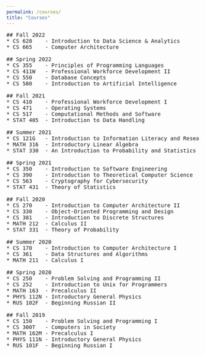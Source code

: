 ```yaml
---
permalink: /courses/
title: "Courses"
---
```


<pre>
## Fall 2022
* CS 620    - Introduction to Data Science & Analytics
* CS 665    - Computer Architecture

## Spring 2022
* CS 355    - Principles of Programming Languages
* CS 411W   - Professional Workforce Development II
* CS 550    - Database Concepts
* CS 580    - Introduction to Artificial Intelligence

## Fall 2021
* CS 410    - Professional Workforce Development I
* CS 471    - Operating Systems
* CS 517    - Computational Methods and Software
* STAT 405  - Introduction to Data Handling

## Summer 2021
* CS 121G   - Introduction to Information Literacy and Research for Scientists
* MATH 316  - Introductory Linear Algebra
* STAT 330  - An Introduction to Probability and Statistics

## Spring 2021
* CS 350    - Introduction to Software Engineering
* CS 390    - Introduction to Theoretical Computer Science
* CS 563    - Cryptography for Cybersecurity
* STAT 431  - Theory of Statistics

## Fall 2020
* CS 270    - Introduction to Computer Architecture II
* CS 330    - Object-Oriented Programming and Design
* CS 381    - Introduction to Discrete Structures
* MATH 212  - Calculus II
* STAT 331  - Theory of Probability

## Summer 2020
* CS 170    - Introduction to Computer Architecture I
* CS 361    - Data Structures and Algorithms
* MATH 211  - Calculus I

## Spring 2020
* CS 250    - Problem Solving and Programming II
* CS 252    - Introduction to Unix for Programmers
* MATH 163  - Precalculus II
* PHYS 112N - Introductory General Physics
* RUS 102F  - Beginning Russian II

## Fall 2019
* CS 150    - Problem Solving and Programming I
* CS 300T   - Computers in Society
* MATH 162M - Precalculus I
* PHYS 111N - Introductory General Physics
* RUS 101F  - Beginning Russian I
</pre>